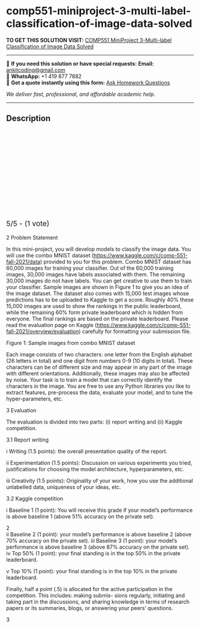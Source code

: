 # comp551-miniproject-3-multi-label-classification-of-image-data-solved
**TO GET THIS SOLUTION VISIT:** [COMP551 MiniProject 3-Multi-label Classification of Image Data Solved](https://www.ankitcodinghub.com/product/comp551-miniproject-3-multi-label-classification-of-image-data-solved/)


---

📩 **If you need this solution or have special requests:** **Email:** ankitcoding@gmail.com  
📱 **WhatsApp:** +1 419 877 7882  
📄 **Get a quote instantly using this form:** [Ask Homework Questions](https://www.ankitcodinghub.com/services/ask-homework-questions/)

*We deliver fast, professional, and affordable academic help.*

---

<h2>Description</h2>



<div class="kk-star-ratings kksr-auto kksr-align-center kksr-valign-top" data-payload="{&quot;align&quot;:&quot;center&quot;,&quot;id&quot;:&quot;96436&quot;,&quot;slug&quot;:&quot;default&quot;,&quot;valign&quot;:&quot;top&quot;,&quot;ignore&quot;:&quot;&quot;,&quot;reference&quot;:&quot;auto&quot;,&quot;class&quot;:&quot;&quot;,&quot;count&quot;:&quot;1&quot;,&quot;legendonly&quot;:&quot;&quot;,&quot;readonly&quot;:&quot;&quot;,&quot;score&quot;:&quot;5&quot;,&quot;starsonly&quot;:&quot;&quot;,&quot;best&quot;:&quot;5&quot;,&quot;gap&quot;:&quot;4&quot;,&quot;greet&quot;:&quot;Rate this product&quot;,&quot;legend&quot;:&quot;5\/5 - (1 vote)&quot;,&quot;size&quot;:&quot;24&quot;,&quot;title&quot;:&quot;COMP551 MiniProject 3-Multi-label Classification of Image Data Solved&quot;,&quot;width&quot;:&quot;138&quot;,&quot;_legend&quot;:&quot;{score}\/{best} - ({count} {votes})&quot;,&quot;font_factor&quot;:&quot;1.25&quot;}">

<div class="kksr-stars">

<div class="kksr-stars-inactive">
            <div class="kksr-star" data-star="1" style="padding-right: 4px">


<div class="kksr-icon" style="width: 24px; height: 24px;"></div>
        </div>
            <div class="kksr-star" data-star="2" style="padding-right: 4px">


<div class="kksr-icon" style="width: 24px; height: 24px;"></div>
        </div>
            <div class="kksr-star" data-star="3" style="padding-right: 4px">


<div class="kksr-icon" style="width: 24px; height: 24px;"></div>
        </div>
            <div class="kksr-star" data-star="4" style="padding-right: 4px">


<div class="kksr-icon" style="width: 24px; height: 24px;"></div>
        </div>
            <div class="kksr-star" data-star="5" style="padding-right: 4px">


<div class="kksr-icon" style="width: 24px; height: 24px;"></div>
        </div>
    </div>

<div class="kksr-stars-active" style="width: 138px;">
            <div class="kksr-star" style="padding-right: 4px">


<div class="kksr-icon" style="width: 24px; height: 24px;"></div>
        </div>
            <div class="kksr-star" style="padding-right: 4px">


<div class="kksr-icon" style="width: 24px; height: 24px;"></div>
        </div>
            <div class="kksr-star" style="padding-right: 4px">


<div class="kksr-icon" style="width: 24px; height: 24px;"></div>
        </div>
            <div class="kksr-star" style="padding-right: 4px">


<div class="kksr-icon" style="width: 24px; height: 24px;"></div>
        </div>
            <div class="kksr-star" style="padding-right: 4px">


<div class="kksr-icon" style="width: 24px; height: 24px;"></div>
        </div>
    </div>
</div>


<div class="kksr-legend" style="font-size: 19.2px;">
            5/5 - (1 vote)    </div>
    </div>
<div class="page" title="Page 1">
<div class="layoutArea">
<div class="column"></div>
</div>
<div class="layoutArea">
<div class="column">
&nbsp;

</div>
</div>
</div>
<div class="page" title="Page 2">
<div class="layoutArea">
<div class="column">
2 Problem Statement

In this mini-project, you will develop models to classify the image data. You will use the combo MNIST dataset (https://www.kaggle.com/c/comp-551-fall-2021/data) provided to you for this problem. Combo MNIST dataset has 60,000 images for training your classifier. Out of the 60,000 training images, 30,000 images have labels associated with them. The remaining 30,000 images do not have labels. You can get creative to use them to train your classifier. Sample images are shown in Figure 1 to give you an idea of the image dataset. The dataset also comes with 15,000 test images whose predictions has to be uploaded to Kaggle to get a score. Roughly 40% these 15,000 images are used to show the rankings in the public leaderboard, while the remaining 60% form private leaderboard which is hidden from everyone. The final rankings are based on the private leaderboard. Please read the evaluation page on Kaggle (https://www.kaggle.com/c/comp-551-fall-2021/overview/evaluation) carefully for formatting your submission file.

Figure 1: Sample images from combo MNIST dataset

Each image consists of two characters: one letter from the English alphabet (26 letters in total) and one digit from numbers 0-9 (10 digits in total). These characters can be of different size and may appear in any part of the image with different orientations. Additionally, these images may also be affected by noise. Your task is to train a model that can correctly identify the characters in the image. You are free to use any Python libraries you like to extract features, pre-process the data, evaluate your model, and to tune the hyper-parameters, etc.

3 Evaluation

The evaluation is divided into two parts: (i) report writing and (ii) Kaggle competition.

3.1 Report writing

i Writing (1.5 points): the overall presentation quality of the report.

ii Experimentation (1.5 points): Discussion on various experiments you tried, justifications for choosing the model architecture, hyperparameters, etc.

iii Creativity (1.5 points): Originality of your work, how you use the additional unlabelled data, uniqueness of your ideas, etc.

3.2 Kaggle competition

i Baseline 1 (1 point): You will receive this grade if your model’s performance is above baseline 1 (above 51% accuracy on the private set).

</div>
</div>
<div class="layoutArea">
<div class="column">
2

</div>
</div>
</div>
<div class="page" title="Page 3">
<div class="layoutArea">
<div class="column">
ii Baseline 2 (1 point): your model’s performance is above baseline 2 (above 70% accuracy on the private set). iii Baseline 3 (1 point): your model’s performance is above baseline 3 (above 87% accuracy on the private set). iv Top 50% (1 point): your final standing is in the top 50% in the private leaderboard.

v Top 10% (1 point): your final standing is in the top 10% in the private leaderboard.

Finally, half a point (.5) is allocated for the active participation in the competition. This includes: making submis- sions regularly, initiating and taking part in the discussions, and sharing knowledge in terms of research papers or its summaries, blogs, or answering your peers’ questions.

</div>
</div>
<div class="layoutArea">
<div class="column">
3

</div>
</div>
</div>
